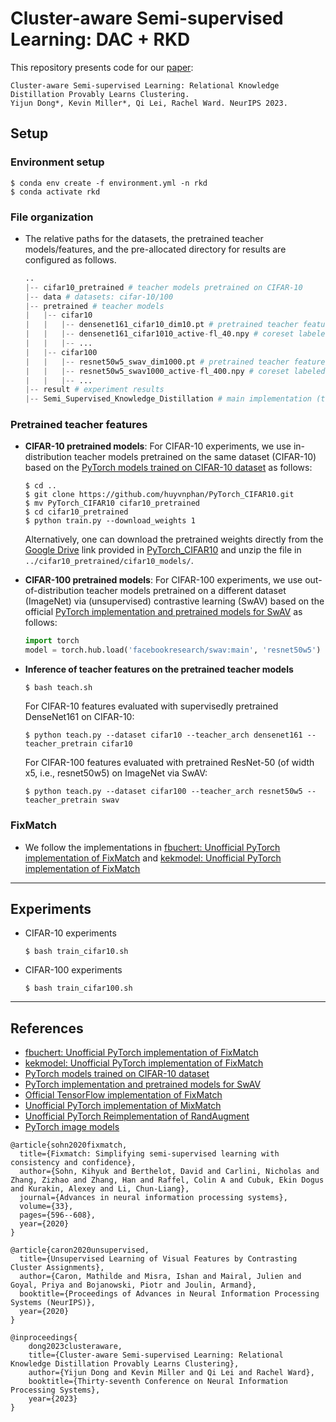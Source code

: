 # Cluster-aware Semi-supervised Learning: DAC + RKD

This repository presents code for our [paper](https://arxiv.org/abs/2307.11030):
```
Cluster-aware Semi-supervised Learning: Relational Knowledge Distillation Provably Learns Clustering.
Yijun Dong*, Kevin Miller*, Qi Lei, Rachel Ward. NeurIPS 2023.
```

## Setup

### Environment setup
```
$ conda env create -f environment.yml -n rkd
$ conda activate rkd
```

### File organization
- The relative paths for the datasets, the pretrained teacher models/features, and the pre-allocated directory for results are configured as follows.
    ```python
    ..
    |-- cifar10_pretrained # teacher models pretrained on CIFAR-10 
    |-- data # datasets: cifar-10/100
    |-- pretrained # teacher models
    |   |-- cifar10
    |   |   |-- densenet161_cifar10_dim10.pt # pretrained teacher features
    |   |   |-- densenet161_cifar1010_active-fl_40.npy # coreset labeled samples selected via StochasticGreedy
    |   |   |-- ...
    |   |-- cifar100
    |   |   |-- resnet50w5_swav_dim1000.pt # pretrained teacher features
    |   |   |-- resnet50w5_swav1000_active-fl_400.npy # coreset labeled samples selected via StochasticGreedy
    |   |   |-- ...
    |-- result # experiment results
    |-- Semi_Supervised_Knowledge_Distillation # main implementation (this repo)
    ```

### Pretrained teacher features
- **CIFAR-10 pretrained models**:
    For CIFAR-10 experiments, we use in-distribution teacher models pretrained on the same dataset (CIFAR-10) based on the [PyTorch models trained on CIFAR-10 dataset](https://github.com/huyvnphan/PyTorch_CIFAR10.git) as follows:
    ```
    $ cd ..
    $ git clone https://github.com/huyvnphan/PyTorch_CIFAR10.git
    $ mv PyTorch_CIFAR10 cifar10_pretrained
    $ cd cifar10_pretrained
    $ python train.py --download_weights 1
    ```
    Alternatively, one can download the pretrained weights directly from the [Google Drive](https://drive.google.com/file/d/17fmN8eQdLpq2jIMQ_X0IXDPXfI9oVWgq/view) link provided in [PyTorch_CIFAR10](https://github/huyvnphan/PyTorch_CIFAR10) and unzip the file in `../cifar10_pretrained/cifar10_models/`.

- **CIFAR-100 pretrained models**: 
    For CIFAR-100 experiments, we use out-of-distribution teacher models pretrained on a different dataset (ImageNet) via (unsupervised) contrastive learning (SwAV) based on the official [PyTorch implementation and pretrained models for SwAV](https://github.com/facebookresearch/swav) as follows:
    ```python
    import torch
    model = torch.hub.load('facebookresearch/swav:main', 'resnet50w5')
    ```

- **Inference of teacher features on the pretrained teacher models**
    ```
    $ bash teach.sh
    ```
    For CIFAR-10 features evaluated with supervisedly pretrained DenseNet161 on CIFAR-10:
    ```
    $ python teach.py --dataset cifar10 --teacher_arch densenet161 --teacher_pretrain cifar10
    ```
    For CIFAR-100 features evaluated with pretrained ResNet-50 (of width x5, i.e., resnet50w5) on ImageNet via SwAV:
    ```
    $ python teach.py --dataset cifar100 --teacher_arch resnet50w5 --teacher_pretrain swav
    ```

### FixMatch
- We follow the implementations in [fbuchert: Unofficial PyTorch implementation of FixMatch](https://github.com/fbuchert/fixmatch-pytorch) and [kekmodel: Unofficial PyTorch implementation of FixMatch](https://github/kekmodel/FixMatch-pytorch)

----------------

## Experiments
- CIFAR-10 experiments
    ```
    $ bash train_cifar10.sh
    ```
- CIFAR-100 experiments
    ```
    $ bash train_cifar100.sh
    ```

----------------

## References
- [fbuchert: Unofficial PyTorch implementation of FixMatch](https://github.com/fbuchert/fixmatch-pytorch)
- [kekmodel: Unofficial PyTorch implementation of FixMatch](https://github/kekmodel/FixMatch-pytorch)
- [PyTorch models trained on CIFAR-10 dataset](https://github.com/huyvnphan/PyTorch_CIFAR10.git) 
- [PyTorch implementation and pretrained models for SwAV](https://github.com/facebookresearch/swav)
- [Official TensorFlow implementation of FixMatch](https://github.com/google-research/fixmatch)
- [Unofficial PyTorch implementation of MixMatch](https://github.com/YU1ut/MixMatch-pytorch)
- [Unofficial PyTorch Reimplementation of RandAugment](https://github.com/ildoonet/pytorch-randaugment)
- [PyTorch image models](https://github.com/rwightman/pytorch-image-models)

```
@article{sohn2020fixmatch,
  title={Fixmatch: Simplifying semi-supervised learning with consistency and confidence},
  author={Sohn, Kihyuk and Berthelot, David and Carlini, Nicholas and Zhang, Zizhao and Zhang, Han and Raffel, Colin A and Cubuk, Ekin Dogus and Kurakin, Alexey and Li, Chun-Liang},
  journal={Advances in neural information processing systems},
  volume={33},
  pages={596--608},
  year={2020}
}

@article{caron2020unsupervised,
  title={Unsupervised Learning of Visual Features by Contrasting Cluster Assignments},
  author={Caron, Mathilde and Misra, Ishan and Mairal, Julien and Goyal, Priya and Bojanowski, Piotr and Joulin, Armand},
  booktitle={Proceedings of Advances in Neural Information Processing Systems (NeurIPS)},
  year={2020}
}

@inproceedings{
    dong2023clusteraware,
    title={Cluster-aware Semi-supervised Learning: Relational Knowledge Distillation Provably Learns Clustering},
    author={Yijun Dong and Kevin Miller and Qi Lei and Rachel Ward},
    booktitle={Thirty-seventh Conference on Neural Information Processing Systems},
    year={2023}
}
```
